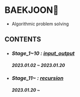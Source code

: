 # BAEKJOON💎
- Algorithmic problem solving
## CONTENTS

- ### *Stage_1~10 :* [*input_output*](https://github.com/ParkJiHwan22/BAEKJOON/tree/main/input_output)
    ##### 2023.01.02 ~ 2023.01.20

- ### *Stage_11~ :* [*recursion*](https://github.com/ParkJiHwan22/BAEKJOON/tree/main/recursion)
    ##### 2023.01.20 ~